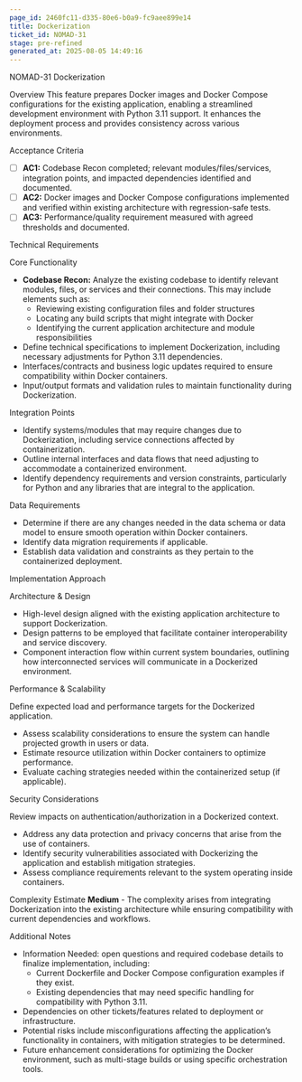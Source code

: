 ```yaml
---
page_id: 2460fc11-d335-80e6-b0a9-fc9aee899e14
title: Dockerization
ticket_id: NOMAD-31
stage: pre-refined
generated_at: 2025-08-05 14:49:16
---
```


NOMAD-31 Dockerization

Overview
This feature prepares Docker images and Docker Compose configurations for the existing application, enabling a streamlined development environment with Python 3.11 support. It enhances the deployment process and provides consistency across various environments.

Acceptance Criteria
- [ ] **AC1:** Codebase Recon completed; relevant modules/files/services, integration points, and impacted dependencies identified and documented.
- [ ] **AC2:** Docker images and Docker Compose configurations implemented and verified within existing architecture with regression-safe tests.
- [ ] **AC3:** Performance/quality requirement measured with agreed thresholds and documented.

Technical Requirements

Core Functionality
- **Codebase Recon:** Analyze the existing codebase to identify relevant modules, files, or services and their connections. This may include elements such as:
  - Reviewing existing configuration files and folder structures 
  - Locating any build scripts that might integrate with Docker
  - Identifying the current application architecture and module responsibilities
- Define technical specifications to implement Dockerization, including necessary adjustments for Python 3.11 dependencies.
- Interfaces/contracts and business logic updates required to ensure compatibility within Docker containers.
- Input/output formats and validation rules to maintain functionality during Dockerization.

Integration Points
- Identify systems/modules that may require changes due to Dockerization, including service connections affected by containerization.
- Outline internal interfaces and data flows that need adjusting to accommodate a containerized environment.
- Identify dependency requirements and version constraints, particularly for Python and any libraries that are integral to the application.

Data Requirements
- Determine if there are any changes needed in the data schema or data model to ensure smooth operation within Docker containers.
- Identify data migration requirements if applicable.
- Establish data validation and constraints as they pertain to the containerized deployment.

Implementation Approach

Architecture & Design
- High-level design aligned with the existing application architecture to support Dockerization.
- Design patterns to be employed that facilitate container interoperability and service discovery.
- Component interaction flow within current system boundaries, outlining how interconnected services will communicate in a Dockerized environment.

Performance & Scalability

Define expected load and performance targets for the Dockerized application.
- Assess scalability considerations to ensure the system can handle projected growth in users or data.
- Estimate resource utilization within Docker containers to optimize performance.
- Evaluate caching strategies needed within the containerized setup (if applicable).

Security Considerations

Review impacts on authentication/authorization in a Dockerized context.
- Address any data protection and privacy concerns that arise from the use of containers.
- Identify security vulnerabilities associated with Dockerizing the application and establish mitigation strategies.
- Assess compliance requirements relevant to the system operating inside containers.

Complexity Estimate
**Medium** - The complexity arises from integrating Dockerization into the existing architecture while ensuring compatibility with current dependencies and workflows.

Additional Notes
- Information Needed: open questions and required codebase details to finalize implementation, including:
  - Current Dockerfile and Docker Compose configuration examples if they exist.
  - Existing dependencies that may need specific handling for compatibility with Python 3.11.
- Dependencies on other tickets/features related to deployment or infrastructure.
- Potential risks include misconfigurations affecting the application’s functionality in containers, with mitigation strategies to be determined.
- Future enhancement considerations for optimizing the Docker environment, such as multi-stage builds or using specific orchestration tools.